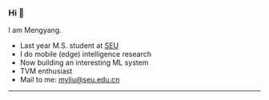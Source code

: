 ### Hi 👋

I am Mengyang.

- Last year M.S. student at [SEU](https://www.seu.edu.cn/english/)
- I do mobile (edge) intelligence research
- Now building an interesting ML system
- TVM enthusiast
- Mail to me: myliu@seu.edu.cn

---
